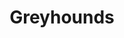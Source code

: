 ---
title: Greyhounds
crosslinks:
- livven
- u_imguralbumbot
- MassdropBot
- IrelandonReddit
- botwatch
- sighthounds
- blop
- all
- AdviceAnimals
- WhatsWrongWithYourDog
- videos
- youtubefactsbot
- anti_gif_bot
- longboyes
- Glitch_in_the_Matrix
- ItalianGreyhounds
- pics
- groundhogs
- Awww
- john_yukis_bots
---